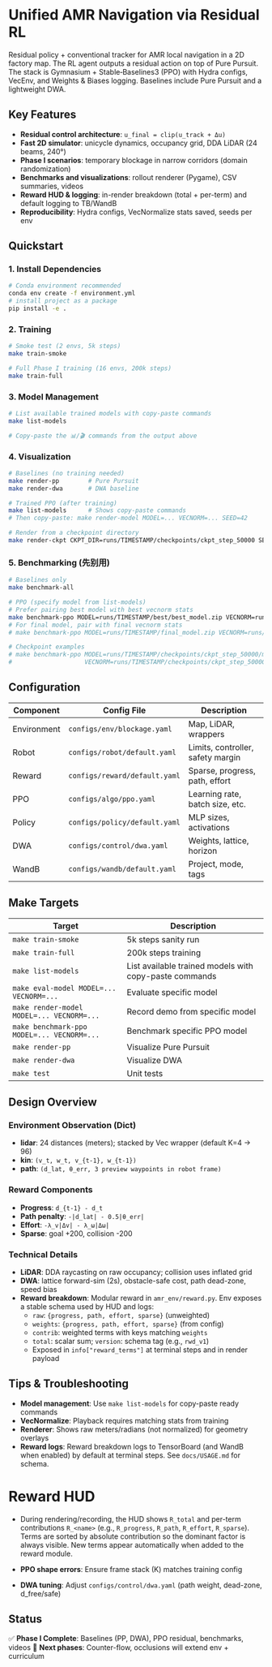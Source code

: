 # Unified AMR Navigation via Residual RL

Residual policy + conventional tracker for AMR local navigation in a 2D factory map. The RL agent outputs a residual action on top of Pure Pursuit. The stack is Gymnasium + Stable‑Baselines3 (PPO) with Hydra configs, VecEnv, and Weights & Biases logging. Baselines include Pure Pursuit and a lightweight DWA.

## Key Features
- **Residual control architecture**: `u_final = clip(u_track + Δu)`
- **Fast 2D simulator**: unicycle dynamics, occupancy grid, DDA LiDAR (24 beams, 240°)
- **Phase I scenarios**: temporary blockage in narrow corridors (domain randomization)
- **Benchmarks and visualizations**: rollout renderer (Pygame), CSV summaries, videos
- **Reward HUD & logging**: in-render breakdown (total + per-term) and default logging to TB/WandB
- **Reproducibility**: Hydra configs, VecNormalize stats saved, seeds per env

## Quickstart

### 1. Install Dependencies
```bash
# Conda environment recommended
conda env create -f environment.yml
# install project as a package
pip install -e .
```


### 2. Training
```bash
# Smoke test (2 envs, 5k steps)
make train-smoke

# Full Phase I training (16 envs, 200k steps)
make train-full
```

### 3. Model Management
```bash
# List available trained models with copy-paste commands
make list-models

# Copy-paste the 📊/🎬 commands from the output above
```

### 4. Visualization
```bash
# Baselines (no training needed)
make render-pp        # Pure Pursuit
make render-dwa       # DWA baseline

# Trained PPO (after training)
make list-models      # Shows copy-paste commands
# Then copy-paste: make render-model MODEL=... VECNORM=... SEED=42

# Render from a checkpoint directory
make render-ckpt CKPT_DIR=runs/TIMESTAMP/checkpoints/ckpt_step_50000 SEED=42
```

### 5. Benchmarking (先别用)
```bash
# Baselines only
make benchmark-all

# PPO (specify model from list-models)
# Prefer pairing best model with best vecnorm stats
make benchmark-ppo MODEL=runs/TIMESTAMP/best/best_model.zip VECNORM=runs/TIMESTAMP/best/vecnorm_best.pkl
# For final model, pair with final vecnorm stats
# make benchmark-ppo MODEL=runs/TIMESTAMP/final_model.zip VECNORM=runs/TIMESTAMP/vecnorm.pkl

# Checkpoint examples
# make benchmark-ppo MODEL=runs/TIMESTAMP/checkpoints/ckpt_step_50000/model.zip \
#                    VECNORM=runs/TIMESTAMP/checkpoints/ckpt_step_50000/vecnorm.pkl
```

## Configuration

| Component | Config File | Description |
|-----------|-------------|-------------|
| Environment | `configs/env/blockage.yaml` | Map, LiDAR, wrappers |
| Robot | `configs/robot/default.yaml` | Limits, controller, safety margin |
| Reward | `configs/reward/default.yaml` | Sparse, progress, path, effort |
| PPO | `configs/algo/ppo.yaml` | Learning rate, batch size, etc. |
| Policy | `configs/policy/default.yaml` | MLP sizes, activations |
| DWA | `configs/control/dwa.yaml` | Weights, lattice, horizon |
| WandB | `configs/wandb/default.yaml` | Project, mode, tags |

## Make Targets

| Target | Description |
|--------|-------------|
| `make train-smoke` | 5k steps sanity run |
| `make train-full` | 200k steps training |
| `make list-models` | List available trained models with copy-paste commands |
| `make eval-model MODEL=... VECNORM=...` | Evaluate specific model |
| `make render-model MODEL=... VECNORM=...` | Record demo from specific model |
| `make benchmark-ppo MODEL=... VECNORM=...` | Benchmark specific PPO model |
| `make render-pp` | Visualize Pure Pursuit |
| `make render-dwa` | Visualize DWA |
| `make test` | Unit tests |

## Design Overview

### Environment Observation (Dict)
- **lidar**: 24 distances (meters); stacked by Vec wrapper (default K=4 → 96)
- **kin**: `(v_t, w_t, v_{t-1}, w_{t-1})`
- **path**: `(d_lat, θ_err, 3 preview waypoints in robot frame)`

### Reward Components
- **Progress**: `d_{t-1} - d_t`
- **Path penalty**: `-|d_lat| - 0.5|θ_err|`
- **Effort**: `-λ_v|Δv| - λ_ω|Δω|`
- **Sparse**: goal +200, collision -200

### Technical Details
- **LiDAR**: DDA raycasting on raw occupancy; collision uses inflated grid
- **DWA**: lattice forward-sim (2s), obstacle-safe cost, path dead-zone, speed bias
- **Reward breakdown**: Modular reward in `amr_env/reward.py`. Env exposes a stable schema used by HUD and logs:
  - `raw`: `{progress, path, effort, sparse}` (unweighted)
  - `weights`: `{progress, path, effort, sparse}` (from config)
  - `contrib`: weighted terms with keys matching `weights`
  - `total`: scalar sum; `version`: schema tag (e.g., `rwd_v1`)
  - Exposed in `info["reward_terms"]` at terminal steps and in render payload

## Tips & Troubleshooting

- **Model management**: Use `make list-models` for copy-paste ready commands
- **VecNormalize**: Playback requires matching stats from training
- **Renderer**: Shows raw meters/radians (not normalized) for geometry overlays
- **Reward logs**: Reward breakdown logs to TensorBoard (and WandB when enabled) by default at terminal steps. See `docs/USAGE.md` for schema.
# Reward HUD
- During rendering/recording, the HUD shows `R_total` and per-term contributions `R_<name>` (e.g., `R_progress`, `R_path`, `R_effort`, `R_sparse`). Terms are sorted by absolute contribution so the dominant factor is always visible. New terms appear automatically when added to the reward module.

- **PPO shape errors**: Ensure frame stack (K) matches training config
- **DWA tuning**: Adjust `configs/control/dwa.yaml` (path weight, dead-zone, d_free/safe)

## Status

✅ **Phase I Complete**: Baselines (PP, DWA), PPO residual, benchmarks, videos
🚧 **Next phases**: Counter-flow, occlusions will extend env + curriculum
